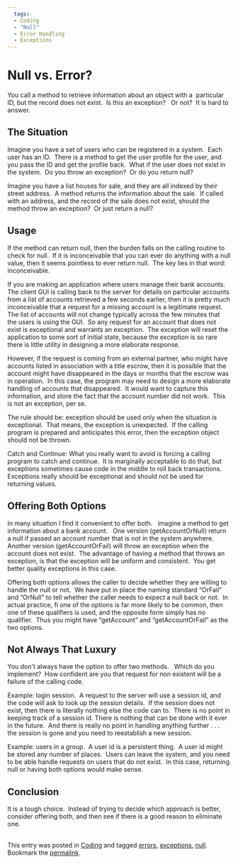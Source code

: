 ```yaml
---
  tags:
  - Coding
  - "Null"
  - Error Handling
  - Exceptions
---
```

#  Null vs. Error?

You call a method to retrieve information about an object with a  particular ID, but the record does not exist.  Is this an exception?   Or not?  It is hard to answer.

## The Situation

Imagine you have a set of users who can be registered in a system.  Each user has an ID.  There is a method to get the user profile for the user, and you pass the ID and get the profile back.  What if the user does not exist in the system.  Do you throw an exception?  Or do you return null? 

Imagine you have a list houses for sale, and they are all indexed by their street address.  A method returns the information about the sale.  If called with an address, and the record of the sale does not exist, should the method throw an exception?  Or just return a null?

## Usage

If the method can return null, then the burden falls on the calling routine to check for null.  If it is inconceivable that you can ever do anything with a null value, then it seems pointless to ever return null.  The key lies in that word: inconceivable. 

If you are making an application where users manage their bank accounts.  The client GUI is calling back to the server for details on particular accounts from a list of accounts retrieved a few seconds earlier, then it is pretty much inconceivable that a request for a missing account is a legitimate request.  The list of accounts will not change typically across the few minutes that the users is using the GUI.  So any request for an account that does not exist is exceptional and warrants an exception.  The exception will reset the application to some sort of initial state, because the exception is so rare there is little utility in designing a more elaborate response. 

However, if the request is coming from an external partner, who might have accounts listed in association with a title escrow, then it is possible that the account might have disappeared in the days or months that the escrow was in operation.  In this case, the program may need to design a more elaborate handling of accounts that disappeared.  It would want to capture this information, and store the fact that the account number did not work.  This is not an exception, per se. 

The rule should be: exception should be used only when the situation is exceptional.  That means, the exception is unexpected.  If the calling program is prepared and anticipates this error, then the exception object should not be thrown. 

Catch and Continue: What you really want to avoid is forcing a calling program to catch and continue.  It is marginally acceptable to do that, but exceptions sometimes cause code in the middle to roll back transactions.  Exceptions really should be exceptional and should not be used for returning values.

## Offering Both Options

In many situation I find it convenient to offer both.   imagine a method to get information about a bank account.   One version (getAccountOrNull) return a null if passed an account number that is not in the system anywhere. Another version (getAccountOrFail) will throw an exception when the account does not exist.  The advantage of having a method that throws an exception, is that the exception will be uniform and consistent.  You get better quality exceptions in this case. 

Offering both options allows the caller to decide whether they are willing to handle the null or not.  We have put in place the naming standard “OrFail” and “OrNull” to tell whether the caller needs to expect a null back or not.  In actual practice, fi one of the options is far more likely to be common, then one of these qualifiers is used, and the opposite form simply has no qualifier.  Thus you might have “getAccount” and “getAccountOrFail” as the two options.

## Not Always That Luxury

You don't always have the option to offer two methods.   Which do you implement?  How confident are you that request for non existent will be a failure of the calling code. 

Example: login session.  A request to the server will use a session id, and the code will ask to look up the session details.  If the session does not exist, then there is literally nothing else the code can to.  There is no point in keeping track of a session id. There is nothing that can be done with it ever in the future.  And there is really no point in handling anything further . . . the session is gone and you need to reestablish a new session. 

Example: users in a group.  A user id is a persistent thing.  A user id might be stored any number of places.  Users can leave the system, and you need to be able handle requests on users that do not exist.  In this case, returning null or having both options would make sense.

## Conclusion

It is a tough choice.  Instead of trying to decide which approach is better, consider offering both, and then see if there is a good reason to eliminate one.  
 

This entry was posted in [Coding](https://agiletribe.purplehillsbooks.com/category/coding/) and tagged [errors](https://agiletribe.purplehillsbooks.com/tag/errors/), [exceptions](https://agiletribe.purplehillsbooks.com/tag/exceptions/), [null](https://agiletribe.purplehillsbooks.com/tag/null/). Bookmark the [permalink](https://agiletribe.purplehillsbooks.com/2017/06/29/is-non-existence-an-error/ "Permalink to Is Non-existence an Error?").